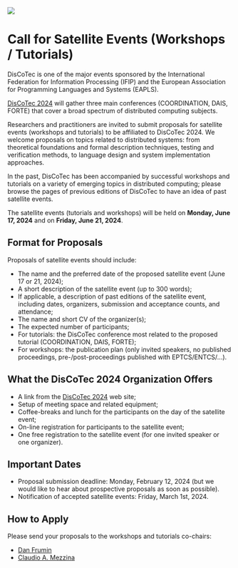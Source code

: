 [![](banner2024.v2.png)](.)

# Call for Satellite Events (Workshops / Tutorials)

DisCoTec is one of the major events sponsored by the International Federation for Information Processing (IFIP) and the European Association for Programming Languages and Systems (EAPLS).

[DisCoTec 2024](.) will gather three main conferences (COORDINATION, DAIS, FORTE) that cover a broad spectrum of distributed computing subjects.

Researchers and practitioners are invited to submit proposals for satellite events (workshops and tutorials) to be affiliated to DisCoTec 2024.
We welcome proposals on topics related to distributed systems: from theoretical foundations and formal description techniques, testing and verification methods, to language design and system implementation approaches.

In the past, DisCoTec has been accompanied by successful workshops and tutorials on a variety of emerging topics in distributed computing; please browse the pages of previous editions of DisCoTec to have an idea of past satellite events.

The satellite events (tutorials and workshops) will be held on **Monday, June 17, 2024** and on **Friday, June 21, 2024**.

## Format for Proposals

Proposals of satellite events should include:

* The name and the preferred date of the proposed satellite event (June 17 or 21, 2024);
* A short description of the satellite event (up to 300 words);
* If applicable, a description of past editions of the satellite event, including dates, organizers, submission and acceptance counts, and attendance;
* The name and short CV of the organizer(s);
* The expected number of participants;
* For tutorials: the DisCoTec conference most related to the proposed tutorial (COORDINATION, DAIS, FORTE);
* For workshops: the publication plan (only invited speakers, no published proceedings, pre-/post-proceedings published with EPTCS/ENTCS/...).

## What the DisCoTec 2024 Organization Offers

* A link from the [DisCoTec 2024](.) web site;
* Setup of meeting space and related equipment;
* Coffee-breaks and lunch for the participants on the day of the satellite event;
* On-line registration for participants to the satellite event;
* One free registration to the satellite event (for one invited speaker or one organizer).

## Important Dates

* Proposal submission deadline:
  Monday, February 12, 2024
  (but we would like to hear about prospective proposals as soon as possible).
* Notification of accepted satellite events:
  Friday, March 1st, 2024.

## How to Apply

Please send your proposals to the workshops and tutorials co-chairs:
* [Dan Frumin](mailto:d.frumin@rug.nl)
* [Claudio A. Mezzina](mailto:claudio.mezzina@uniurb.it) 